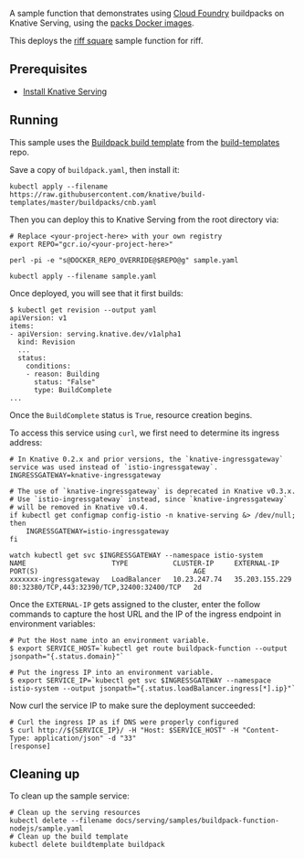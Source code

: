 
A sample function that demonstrates using
[Cloud Foundry](https://www.cloudfoundry.org/) buildpacks on Knative Serving,
using the [packs Docker images](https://github.com/sclevine/packs).

This deploys the [riff square](https://github.com/scothis/riff-square-buildpack)
sample function for riff.

## Prerequisites

- [Install Knative Serving](../../../install/README.md)

## Running

This sample uses the
[Buildpack build template](https://github.com/knative/build-templates/blob/master/buildpacks/cnb.yaml)
from the [build-templates](https://github.com/knative/build-templates/) repo.

Save a copy of `buildpack.yaml`, then install it:

```shell
kubectl apply --filename https://raw.githubusercontent.com/knative/build-templates/master/buildpacks/cnb.yaml
```

Then you can deploy this to Knative Serving from the root directory via:

```shell
# Replace <your-project-here> with your own registry
export REPO="gcr.io/<your-project-here>"

perl -pi -e "s@DOCKER_REPO_OVERRIDE@$REPO@g" sample.yaml

kubectl apply --filename sample.yaml
```

Once deployed, you will see that it first builds:

```shell
$ kubectl get revision --output yaml
apiVersion: v1
items:
- apiVersion: serving.knative.dev/v1alpha1
  kind: Revision
  ...
  status:
    conditions:
    - reason: Building
      status: "False"
      type: BuildComplete
...
```

Once the `BuildComplete` status is `True`, resource creation begins.

To access this service using `curl`, we first need to determine its ingress
address:

```shell
# In Knative 0.2.x and prior versions, the `knative-ingressgateway` service was used instead of `istio-ingressgateway`.
INGRESSGATEWAY=knative-ingressgateway

# The use of `knative-ingressgateway` is deprecated in Knative v0.3.x.
# Use `istio-ingressgateway` instead, since `knative-ingressgateway`
# will be removed in Knative v0.4.
if kubectl get configmap config-istio -n knative-serving &> /dev/null; then
    INGRESSGATEWAY=istio-ingressgateway
fi

watch kubectl get svc $INGRESSGATEWAY --namespace istio-system
NAME                     TYPE           CLUSTER-IP     EXTERNAL-IP      PORT(S)                                      AGE
xxxxxxx-ingressgateway   LoadBalancer   10.23.247.74   35.203.155.229   80:32380/TCP,443:32390/TCP,32400:32400/TCP   2d
```

Once the `EXTERNAL-IP` gets assigned to the cluster, enter the follow commands
to capture the host URL and the IP of the ingress endpoint in environment
variables:

```shell
# Put the Host name into an environment variable.
$ export SERVICE_HOST=`kubectl get route buildpack-function --output jsonpath="{.status.domain}"`

# Put the ingress IP into an environment variable.
$ export SERVICE_IP=`kubectl get svc $INGRESSGATEWAY --namespace istio-system --output jsonpath="{.status.loadBalancer.ingress[*].ip}"`
```

Now curl the service IP to make sure the deployment succeeded:

```shell
# Curl the ingress IP as if DNS were properly configured
$ curl http://${SERVICE_IP}/ -H "Host: $SERVICE_HOST" -H "Content-Type: application/json" -d "33"
[response]
```

## Cleaning up

To clean up the sample service:

```shell
# Clean up the serving resources
kubectl delete --filename docs/serving/samples/buildpack-function-nodejs/sample.yaml
# Clean up the build template
kubectl delete buildtemplate buildpack
```
